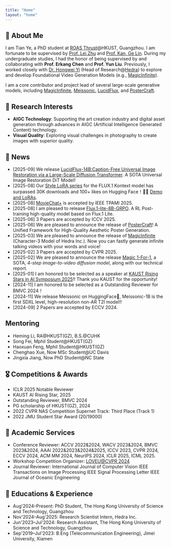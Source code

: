 ```yaml
---
title: "Home"
layout: "home"
---
```


## 👋 About Me

I am Tian Ye, a PhD student at [ROAS Thrust](https://www.hkust-gz.edu.cn/academics/hubs-and-thrust-areas/systems-hub/robotics-and-autonomous-systems/)@HKUST, Guangzhou. I am fortunate to be supervised by [Prof. Lei Zhu](https://sites.google.com/site/indexlzhu/home) and [Prof. Kan, Ge Lin](https://repository.hkust.edu.hk/ir/AuthorProfile/kan-ge-lin). During my undergraduate studies, I had the honor of being supervised by and collaborating with **Prof. Erkang Chen** and **Prof. Yun Liu**. Previously, I worked closely with [Dr. Hongwei Yi](https://xyyhw.top/) (Head of Research@[Hedra](https://www.hedra.com/)) to explore and develop Foundational Video Generation Models (e.g., [MagicInfinite](https://magicinfinite.github.io)). 


I am a core contributor and project lead of several large-scale generative models, including [MagicInfinite](https://magicinfinite.github.io), [Meissonic](https://arxiv.org/abs/2410.08261), [LucidFlux](https://w2genai-lab.github.io/LucidFlux/), and [PosterCraft](https://ephemeral182.github.io/PosterCraft/).

## 🔬 Research Interests

- **AIGC Technology**: Supporting the art creation industry and digital asset generation through advances in AIGC (Artificial Intelligence Generated Content) technology.
- **Visual Quality**: Exploring visual challenges in photography to create images with superior quality.


## 📰 News
- [2025-09] We release [LucidFlux-14B:Caption-Free Universal Image Restoration via a Large-Scale Diffusion Transformer](https://w2genai-lab.github.io/LucidFlux/). A SOTA Universal Image Restoration DiT Model!
- [2025-08] Our [Style LoRA series](https://huggingface.co/Owen777/Kontext-Style-Loras) for the FLUX.1 Kontext model has surpassed 30K downloads and 100+ likes on Hugging Face！🎉🎉 [Demo and LoRAs](https://huggingface.co/Kontext-Style).
- [2025-08] [MovieChat+](https://arxiv.org/pdf/2404.17176?) is accepted by IEEE TPAMI 2025.
- [2025-08] I am pleased to release [Flux.1-lite-8B-GRPO](https://huggingface.co/Owen777/flux.1-lite-8B-GRPO). A RL Post-training high-quality model based on Flux.1 Lite.
- [2025-06] 3 Papers are accepted by ICCV 2025.
- [2025-06] We are pleased to announce the release of [PosterCraft](https://ephemeral182.github.io/PosterCraft/)! A Unified Framework for High-Quality Aesthetic Poster Generation.
- [2025-03] We are pleased to announce the release of [MagicInfinite](https://magicinfinite.github.io) (Character-3 Model of Hedra Inc.). Now you can fastly generate infinite talking videos with your words and voice!
- [2025-02] 3 Papers are accepted by CVPR 2025.
- [2025-02] We are pleased to announce the release [Magic 1-For-1](https://magic-141.github.io/Magic-141/), a SOTA, *4-step image-to-video diffusion model*, along with our technical report.
- [2025-01] I am honored to be selected as a speaker at [KAUST Rising Stars in AI Symposium 2025](https://www.kaust.edu.sa/en/news/rising-stars-in-ai-symposium-2025)!! Thank you KAUST for the opportunity!
- [2024-11] I am honored to be selected as a Outstanding Reviewer for BMVC 2024！
- [2024-11] We release Meissonic on HuggingFace🎉, Meissonic-1B is the first SDXL level, high-resolution non-AR T2I model!!
- [2024-09] 2 Papers are accepted by ECCV 2024.

 
 
## Mentoring

- Heming Li, RA@HKUST(GZ), B.S.@CUHK
- Song Fei, Mphil Student@HKUST(GZ)
- Haoxuan Feng, Mphil Student@HKUST(GZ)
- Chenghao Xue, Now MSc Student@UC Davis
- Jingxia Jiang, Now PhD Student@NC State


## 🎖 Competitions & Awards 

- ICLR 2025 Notable Reviewer
- KAUST AI Rising Star, 2025
- Outstanding Reviewer, BMVC 2024
- PG scholarship of HKUST(GZ), 2024
- 2022 CVPR NAS Competition Supernet Track: Third Place (Track 1)
- 2022 JMU Student Star Award (20/19000)


## 💬 Academic Services

- Conference Reviewer: ACCV 2022&2024, WACV 2023&2024, BMVC 2023&2024, AAAI 2022&2023&2024&2025, ICCV 2023, CVPR 2024, ECCV 2024, ACM MM 2024, NeurIPS 2024, ICLR 2025, ICML 2025.
- Workshop Competition Organizer: [LOVEU@CVPR 2024](https://sites.google.com/view/loveucvpr24/track1)
- Journal Reviewer: 
  International Journal of Computer Vision
  IEEE Transactions on Image Processing
  IEEE Signal Processing Letter
  IEEE Journal of Oceanic Engineering


## 📖 Educations & Experience

- Aug'2024–Present: PhD Student, The Hong Kong University of Science and Technology, Guangzhou
- Nov'2024–Aug'2025: Research Scientist Intern, Hedra Inc.
- Jun'2023–Jul'2024: Research Assistant, The Hong Kong University of Science and Technology, Guangzhou
- Sep'2019–Jul'2023: B.Eng (Telecommunication Engineering), Jimei University, Xiamen

